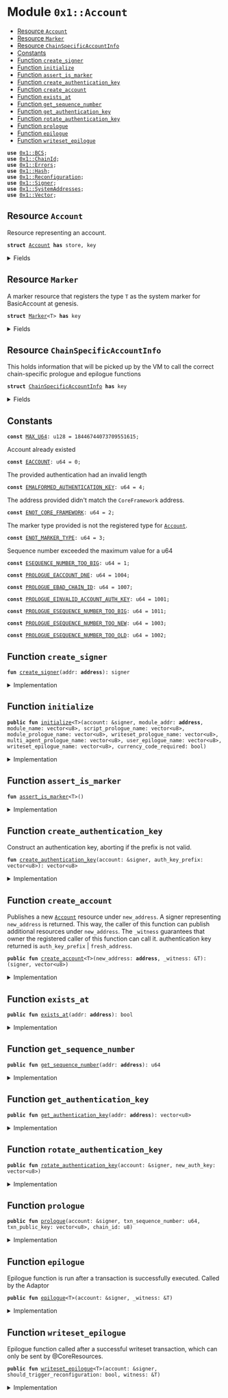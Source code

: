 
<a name="0x1_Account"></a>

# Module `0x1::Account`



-  [Resource `Account`](#0x1_Account_Account)
-  [Resource `Marker`](#0x1_Account_Marker)
-  [Resource `ChainSpecificAccountInfo`](#0x1_Account_ChainSpecificAccountInfo)
-  [Constants](#@Constants_0)
-  [Function `create_signer`](#0x1_Account_create_signer)
-  [Function `initialize`](#0x1_Account_initialize)
-  [Function `assert_is_marker`](#0x1_Account_assert_is_marker)
-  [Function `create_authentication_key`](#0x1_Account_create_authentication_key)
-  [Function `create_account`](#0x1_Account_create_account)
-  [Function `exists_at`](#0x1_Account_exists_at)
-  [Function `get_sequence_number`](#0x1_Account_get_sequence_number)
-  [Function `get_authentication_key`](#0x1_Account_get_authentication_key)
-  [Function `rotate_authentication_key`](#0x1_Account_rotate_authentication_key)
-  [Function `prologue`](#0x1_Account_prologue)
-  [Function `epilogue`](#0x1_Account_epilogue)
-  [Function `writeset_epilogue`](#0x1_Account_writeset_epilogue)


<pre><code><b>use</b> <a href="../MoveStdlib/BCS.md#0x1_BCS">0x1::BCS</a>;
<b>use</b> <a href="ChainId.md#0x1_ChainId">0x1::ChainId</a>;
<b>use</b> <a href="../MoveStdlib/Errors.md#0x1_Errors">0x1::Errors</a>;
<b>use</b> <a href="../MoveStdlib/Hash.md#0x1_Hash">0x1::Hash</a>;
<b>use</b> <a href="Reconfiguration.md#0x1_Reconfiguration">0x1::Reconfiguration</a>;
<b>use</b> <a href="../MoveStdlib/Signer.md#0x1_Signer">0x1::Signer</a>;
<b>use</b> <a href="SystemAddresses.md#0x1_SystemAddresses">0x1::SystemAddresses</a>;
<b>use</b> <a href="../MoveStdlib/Vector.md#0x1_Vector">0x1::Vector</a>;
</code></pre>



<a name="0x1_Account_Account"></a>

## Resource `Account`

Resource representing an account.


<pre><code><b>struct</b> <a href="Account.md#0x1_Account">Account</a> <b>has</b> store, key
</code></pre>



<details>
<summary>Fields</summary>


<dl>
<dt>
<code>authentication_key: vector&lt;u8&gt;</code>
</dt>
<dd>

</dd>
<dt>
<code>sequence_number: u64</code>
</dt>
<dd>

</dd>
<dt>
<code>self_address: <b>address</b></code>
</dt>
<dd>

</dd>
</dl>


</details>

<a name="0x1_Account_Marker"></a>

## Resource `Marker`

A marker resource that registers the type <code>T</code> as the system marker for BasicAccount at genesis.


<pre><code><b>struct</b> <a href="Account.md#0x1_Account_Marker">Marker</a>&lt;T&gt; <b>has</b> key
</code></pre>



<details>
<summary>Fields</summary>


<dl>
<dt>
<code>dummy_field: bool</code>
</dt>
<dd>

</dd>
</dl>


</details>

<a name="0x1_Account_ChainSpecificAccountInfo"></a>

## Resource `ChainSpecificAccountInfo`

This holds information that will be picked up by the VM to call the
correct chain-specific prologue and epilogue functions


<pre><code><b>struct</b> <a href="Account.md#0x1_Account_ChainSpecificAccountInfo">ChainSpecificAccountInfo</a> <b>has</b> key
</code></pre>



<details>
<summary>Fields</summary>


<dl>
<dt>
<code>module_addr: <b>address</b></code>
</dt>
<dd>

</dd>
<dt>
<code>module_name: vector&lt;u8&gt;</code>
</dt>
<dd>

</dd>
<dt>
<code>script_prologue_name: vector&lt;u8&gt;</code>
</dt>
<dd>

</dd>
<dt>
<code>module_prologue_name: vector&lt;u8&gt;</code>
</dt>
<dd>

</dd>
<dt>
<code>writeset_prologue_name: vector&lt;u8&gt;</code>
</dt>
<dd>

</dd>
<dt>
<code>multi_agent_prologue_name: vector&lt;u8&gt;</code>
</dt>
<dd>

</dd>
<dt>
<code>user_epilogue_name: vector&lt;u8&gt;</code>
</dt>
<dd>

</dd>
<dt>
<code>writeset_epilogue_name: vector&lt;u8&gt;</code>
</dt>
<dd>

</dd>
<dt>
<code>currency_code_required: bool</code>
</dt>
<dd>

</dd>
</dl>


</details>

<a name="@Constants_0"></a>

## Constants


<a name="0x1_Account_MAX_U64"></a>



<pre><code><b>const</b> <a href="Account.md#0x1_Account_MAX_U64">MAX_U64</a>: u128 = 18446744073709551615;
</code></pre>



<a name="0x1_Account_EACCOUNT"></a>

Account already existed


<pre><code><b>const</b> <a href="Account.md#0x1_Account_EACCOUNT">EACCOUNT</a>: u64 = 0;
</code></pre>



<a name="0x1_Account_EMALFORMED_AUTHENTICATION_KEY"></a>

The provided authentication had an invalid length


<pre><code><b>const</b> <a href="Account.md#0x1_Account_EMALFORMED_AUTHENTICATION_KEY">EMALFORMED_AUTHENTICATION_KEY</a>: u64 = 4;
</code></pre>



<a name="0x1_Account_ENOT_CORE_FRAMEWORK"></a>

The address provided didn't match the <code>CoreFramework</code> address.


<pre><code><b>const</b> <a href="Account.md#0x1_Account_ENOT_CORE_FRAMEWORK">ENOT_CORE_FRAMEWORK</a>: u64 = 2;
</code></pre>



<a name="0x1_Account_ENOT_MARKER_TYPE"></a>

The marker type provided is not the registered type for <code><a href="Account.md#0x1_Account">Account</a></code>.


<pre><code><b>const</b> <a href="Account.md#0x1_Account_ENOT_MARKER_TYPE">ENOT_MARKER_TYPE</a>: u64 = 3;
</code></pre>



<a name="0x1_Account_ESEQUENCE_NUMBER_TOO_BIG"></a>

Sequence number exceeded the maximum value for a u64


<pre><code><b>const</b> <a href="Account.md#0x1_Account_ESEQUENCE_NUMBER_TOO_BIG">ESEQUENCE_NUMBER_TOO_BIG</a>: u64 = 1;
</code></pre>



<a name="0x1_Account_PROLOGUE_EACCOUNT_DNE"></a>



<pre><code><b>const</b> <a href="Account.md#0x1_Account_PROLOGUE_EACCOUNT_DNE">PROLOGUE_EACCOUNT_DNE</a>: u64 = 1004;
</code></pre>



<a name="0x1_Account_PROLOGUE_EBAD_CHAIN_ID"></a>



<pre><code><b>const</b> <a href="Account.md#0x1_Account_PROLOGUE_EBAD_CHAIN_ID">PROLOGUE_EBAD_CHAIN_ID</a>: u64 = 1007;
</code></pre>



<a name="0x1_Account_PROLOGUE_EINVALID_ACCOUNT_AUTH_KEY"></a>



<pre><code><b>const</b> <a href="Account.md#0x1_Account_PROLOGUE_EINVALID_ACCOUNT_AUTH_KEY">PROLOGUE_EINVALID_ACCOUNT_AUTH_KEY</a>: u64 = 1001;
</code></pre>



<a name="0x1_Account_PROLOGUE_ESEQUENCE_NUMBER_TOO_BIG"></a>



<pre><code><b>const</b> <a href="Account.md#0x1_Account_PROLOGUE_ESEQUENCE_NUMBER_TOO_BIG">PROLOGUE_ESEQUENCE_NUMBER_TOO_BIG</a>: u64 = 1011;
</code></pre>



<a name="0x1_Account_PROLOGUE_ESEQUENCE_NUMBER_TOO_NEW"></a>



<pre><code><b>const</b> <a href="Account.md#0x1_Account_PROLOGUE_ESEQUENCE_NUMBER_TOO_NEW">PROLOGUE_ESEQUENCE_NUMBER_TOO_NEW</a>: u64 = 1003;
</code></pre>



<a name="0x1_Account_PROLOGUE_ESEQUENCE_NUMBER_TOO_OLD"></a>



<pre><code><b>const</b> <a href="Account.md#0x1_Account_PROLOGUE_ESEQUENCE_NUMBER_TOO_OLD">PROLOGUE_ESEQUENCE_NUMBER_TOO_OLD</a>: u64 = 1002;
</code></pre>



<a name="0x1_Account_create_signer"></a>

## Function `create_signer`



<pre><code><b>fun</b> <a href="Account.md#0x1_Account_create_signer">create_signer</a>(addr: <b>address</b>): signer
</code></pre>



<details>
<summary>Implementation</summary>


<pre><code><b>native</b> <b>fun</b> <a href="Account.md#0x1_Account_create_signer">create_signer</a>(addr: <b>address</b>): signer;
</code></pre>



</details>

<a name="0x1_Account_initialize"></a>

## Function `initialize`



<pre><code><b>public</b> <b>fun</b> <a href="Account.md#0x1_Account_initialize">initialize</a>&lt;T&gt;(account: &signer, module_addr: <b>address</b>, module_name: vector&lt;u8&gt;, script_prologue_name: vector&lt;u8&gt;, module_prologue_name: vector&lt;u8&gt;, writeset_prologue_name: vector&lt;u8&gt;, multi_agent_prologue_name: vector&lt;u8&gt;, user_epilogue_name: vector&lt;u8&gt;, writeset_epilogue_name: vector&lt;u8&gt;, currency_code_required: bool)
</code></pre>



<details>
<summary>Implementation</summary>


<pre><code><b>public</b> <b>fun</b> <a href="Account.md#0x1_Account_initialize">initialize</a>&lt;T&gt;(account: &signer,
    module_addr: <b>address</b>,
    module_name: vector&lt;u8&gt;,
    script_prologue_name: vector&lt;u8&gt;,
    module_prologue_name: vector&lt;u8&gt;,
    writeset_prologue_name: vector&lt;u8&gt;,
    multi_agent_prologue_name: vector&lt;u8&gt;,
    user_epilogue_name: vector&lt;u8&gt;,
    writeset_epilogue_name: vector&lt;u8&gt;,
    currency_code_required: bool,
) {
    <b>assert</b>!(<a href="../MoveStdlib/docs/Signer.md#0x1_Signer_address_of">Signer::address_of</a>(account) == @CoreResources, <a href="../../../../../../../aptos-framework/releases/artifacts/current/build/MoveStdlib/Errors.md#0x1_Errors_requires_address">Errors::requires_address</a>(<a href="Account.md#0x1_Account_ENOT_CORE_FRAMEWORK">ENOT_CORE_FRAMEWORK</a>));
    <b>move_to</b>(account, <a href="Account.md#0x1_Account_Marker">Marker</a>&lt;T&gt; {});
    <b>move_to</b>(account, <a href="Account.md#0x1_Account_ChainSpecificAccountInfo">ChainSpecificAccountInfo</a> {
        module_addr,
        module_name,
        script_prologue_name,
        module_prologue_name,
        writeset_prologue_name,
        multi_agent_prologue_name,
        user_epilogue_name,
        writeset_epilogue_name,
        currency_code_required,
    });
}
</code></pre>



</details>

<a name="0x1_Account_assert_is_marker"></a>

## Function `assert_is_marker`



<pre><code><b>fun</b> <a href="Account.md#0x1_Account_assert_is_marker">assert_is_marker</a>&lt;T&gt;()
</code></pre>



<details>
<summary>Implementation</summary>


<pre><code><b>fun</b> <a href="Account.md#0x1_Account_assert_is_marker">assert_is_marker</a>&lt;T&gt;() {
    <b>assert</b>!(<b>exists</b>&lt;<a href="Account.md#0x1_Account_Marker">Marker</a>&lt;T&gt;&gt;(@CoreResources), <a href="../MoveStdlib/Errors.md#0x1_Errors_invalid_argument">Errors::invalid_argument</a>(<a href="Account.md#0x1_Account_ENOT_MARKER_TYPE">ENOT_MARKER_TYPE</a>))
}
</code></pre>



</details>

<a name="0x1_Account_create_authentication_key"></a>

## Function `create_authentication_key`

Construct an authentication key, aborting if the prefix is not valid.


<pre><code><b>fun</b> <a href="Account.md#0x1_Account_create_authentication_key">create_authentication_key</a>(account: &signer, auth_key_prefix: vector&lt;u8&gt;): vector&lt;u8&gt;
</code></pre>



<details>
<summary>Implementation</summary>


<pre><code><b>fun</b> <a href="Account.md#0x1_Account_create_authentication_key">create_authentication_key</a>(account: &signer, auth_key_prefix: vector&lt;u8&gt;): vector&lt;u8&gt; {
    <b>let</b> authentication_key = auth_key_prefix;
    <a href="../MoveStdlib/Vector.md#0x1_Vector_append">Vector::append</a>(
        &<b>mut</b> authentication_key, <a href="../MoveStdlib/docs/BCS.md#0x1_BCS_to_bytes">BCS::to_bytes</a>(<a href="../../../../../../../aptos-framework/releases/artifacts/current/build/MoveStdlib/Signer.md#0x1_Signer_borrow_address">Signer::borrow_address</a>(account))
    );
    <b>assert</b>!(
        <a href="../MoveStdlib/Vector.md#0x1_Vector_length">Vector::length</a>(&authentication_key) == 32,
        <a href="../MoveStdlib/Errors.md#0x1_Errors_invalid_argument">Errors::invalid_argument</a>(<a href="Account.md#0x1_Account_EMALFORMED_AUTHENTICATION_KEY">EMALFORMED_AUTHENTICATION_KEY</a>)
    );
    authentication_key
}
</code></pre>



</details>

<a name="0x1_Account_create_account"></a>

## Function `create_account`

Publishes a new <code><a href="Account.md#0x1_Account">Account</a></code> resource under <code>new_address</code>.
A signer representing <code>new_address</code> is returned. This way, the caller of this function
can publish additional resources under <code>new_address</code>.
The <code>_witness</code> guarantees that owner the registered caller of this function can call it.
authentication key returned is <code>auth_key_prefix</code> | <code>fresh_address</code>.


<pre><code><b>public</b> <b>fun</b> <a href="Account.md#0x1_Account_create_account">create_account</a>&lt;T&gt;(new_address: <b>address</b>, _witness: &T): (signer, vector&lt;u8&gt;)
</code></pre>



<details>
<summary>Implementation</summary>


<pre><code><b>public</b> <b>fun</b> <a href="Account.md#0x1_Account_create_account">create_account</a>&lt;T&gt;(
    new_address: <b>address</b>,
    _witness: &T,
): (signer, vector&lt;u8&gt;) {
    <a href="Account.md#0x1_Account_assert_is_marker">assert_is_marker</a>&lt;T&gt;();
    // there cannot be an <a href="Account.md#0x1_Account">Account</a> resource under new_addr already.
    <b>assert</b>!(!<b>exists</b>&lt;<a href="Account.md#0x1_Account">Account</a>&gt;(new_address), <a href="../MoveStdlib/Errors.md#0x1_Errors_already_published">Errors::already_published</a>(<a href="Account.md#0x1_Account_EACCOUNT">EACCOUNT</a>));

    <b>let</b> new_account = <a href="Account.md#0x1_Account_create_signer">create_signer</a>(new_address);
    <b>let</b> authentication_key = <a href="../MoveStdlib/BCS.md#0x1_BCS_to_bytes">BCS::to_bytes</a>(&new_address);
    <b>assert</b>!(
        <a href="../MoveStdlib/Vector.md#0x1_Vector_length">Vector::length</a>(&authentication_key) == 32,
        <a href="../MoveStdlib/Errors.md#0x1_Errors_invalid_argument">Errors::invalid_argument</a>(<a href="Account.md#0x1_Account_EMALFORMED_AUTHENTICATION_KEY">EMALFORMED_AUTHENTICATION_KEY</a>)
    );
    <b>move_to</b>(
        &new_account,
        <a href="Account.md#0x1_Account">Account</a> {
            authentication_key: <b>copy</b> authentication_key,
            sequence_number: 0,
            self_address: new_address,
        }
    );

    (new_account, authentication_key)
}
</code></pre>



</details>

<a name="0x1_Account_exists_at"></a>

## Function `exists_at`



<pre><code><b>public</b> <b>fun</b> <a href="Account.md#0x1_Account_exists_at">exists_at</a>(addr: <b>address</b>): bool
</code></pre>



<details>
<summary>Implementation</summary>


<pre><code><b>public</b> <b>fun</b> <a href="Account.md#0x1_Account_exists_at">exists_at</a>(addr: <b>address</b>): bool {
    <b>exists</b>&lt;<a href="Account.md#0x1_Account">Account</a>&gt;(addr)
}
</code></pre>



</details>

<a name="0x1_Account_get_sequence_number"></a>

## Function `get_sequence_number`



<pre><code><b>public</b> <b>fun</b> <a href="Account.md#0x1_Account_get_sequence_number">get_sequence_number</a>(addr: <b>address</b>): u64
</code></pre>



<details>
<summary>Implementation</summary>


<pre><code><b>public</b> <b>fun</b> <a href="Account.md#0x1_Account_get_sequence_number">get_sequence_number</a>(addr: <b>address</b>) : u64 <b>acquires</b> <a href="Account.md#0x1_Account">Account</a> {
    <b>borrow_global</b>&lt;<a href="Account.md#0x1_Account">Account</a>&gt;(addr).sequence_number
}
</code></pre>



</details>

<a name="0x1_Account_get_authentication_key"></a>

## Function `get_authentication_key`



<pre><code><b>public</b> <b>fun</b> <a href="Account.md#0x1_Account_get_authentication_key">get_authentication_key</a>(addr: <b>address</b>): vector&lt;u8&gt;
</code></pre>



<details>
<summary>Implementation</summary>


<pre><code><b>public</b> <b>fun</b> <a href="Account.md#0x1_Account_get_authentication_key">get_authentication_key</a>(addr: <b>address</b>) : vector&lt;u8&gt; <b>acquires</b> <a href="Account.md#0x1_Account">Account</a> {
    *&<b>borrow_global</b>&lt;<a href="Account.md#0x1_Account">Account</a>&gt;(addr).authentication_key
}
</code></pre>



</details>

<a name="0x1_Account_rotate_authentication_key"></a>

## Function `rotate_authentication_key`



<pre><code><b>public</b> <b>fun</b> <a href="Account.md#0x1_Account_rotate_authentication_key">rotate_authentication_key</a>(account: &signer, new_auth_key: vector&lt;u8&gt;)
</code></pre>



<details>
<summary>Implementation</summary>


<pre><code><b>public</b> <b>fun</b> <a href="Account.md#0x1_Account_rotate_authentication_key">rotate_authentication_key</a>(
    account: &signer,
    new_auth_key: vector&lt;u8&gt;,
) <b>acquires</b> <a href="Account.md#0x1_Account">Account</a> {
    <b>let</b> addr = <a href="../MoveStdlib/Signer.md#0x1_Signer_address_of">Signer::address_of</a>(account);
    <b>assert</b>!(<a href="Account.md#0x1_Account_exists_at">exists_at</a>(addr), <a href="../MoveStdlib/Errors.md#0x1_Errors_not_published">Errors::not_published</a>(<a href="Account.md#0x1_Account_EACCOUNT">EACCOUNT</a>));
    <b>assert</b>!(
        <a href="../MoveStdlib/Vector.md#0x1_Vector_length">Vector::length</a>(&new_auth_key) == 32,
        <a href="../MoveStdlib/Errors.md#0x1_Errors_invalid_argument">Errors::invalid_argument</a>(<a href="Account.md#0x1_Account_EMALFORMED_AUTHENTICATION_KEY">EMALFORMED_AUTHENTICATION_KEY</a>)
    );
    <b>let</b> account_resource = <b>borrow_global_mut</b>&lt;<a href="Account.md#0x1_Account">Account</a>&gt;(addr);
    account_resource.authentication_key = new_auth_key;
}
</code></pre>



</details>

<a name="0x1_Account_prologue"></a>

## Function `prologue`



<pre><code><b>public</b> <b>fun</b> <a href="Account.md#0x1_Account_prologue">prologue</a>(account: &signer, txn_sequence_number: u64, txn_public_key: vector&lt;u8&gt;, chain_id: u8)
</code></pre>



<details>
<summary>Implementation</summary>


<pre><code><b>public</b> <b>fun</b> <a href="Account.md#0x1_Account_prologue">prologue</a>(
    account: &signer,
    txn_sequence_number: u64,
    txn_public_key: vector&lt;u8&gt;,
    chain_id: u8,
) <b>acquires</b> <a href="Account.md#0x1_Account">Account</a> {
    <b>let</b> transaction_sender = <a href="../MoveStdlib/Signer.md#0x1_Signer_address_of">Signer::address_of</a>(account);
    <b>assert</b>!(<a href="ChainId.md#0x1_ChainId_get">ChainId::get</a>() == chain_id, <a href="../MoveStdlib/Errors.md#0x1_Errors_invalid_argument">Errors::invalid_argument</a>(<a href="Account.md#0x1_Account_PROLOGUE_EBAD_CHAIN_ID">PROLOGUE_EBAD_CHAIN_ID</a>));
    <b>assert</b>!(<b>exists</b>&lt;<a href="Account.md#0x1_Account">Account</a>&gt;(transaction_sender), <a href="../MoveStdlib/Errors.md#0x1_Errors_invalid_argument">Errors::invalid_argument</a>(<a href="Account.md#0x1_Account_PROLOGUE_EACCOUNT_DNE">PROLOGUE_EACCOUNT_DNE</a>));
    <b>let</b> sender_account = <b>borrow_global</b>&lt;<a href="Account.md#0x1_Account">Account</a>&gt;(transaction_sender);
    <b>assert</b>!(
        <a href="../MoveStdlib/Hash.md#0x1_Hash_sha3_256">Hash::sha3_256</a>(txn_public_key) == *&sender_account.authentication_key,
        <a href="../MoveStdlib/Errors.md#0x1_Errors_invalid_argument">Errors::invalid_argument</a>(<a href="Account.md#0x1_Account_PROLOGUE_EINVALID_ACCOUNT_AUTH_KEY">PROLOGUE_EINVALID_ACCOUNT_AUTH_KEY</a>),
    );
    <b>assert</b>!(
        (txn_sequence_number <b>as</b> u128) &lt; <a href="Account.md#0x1_Account_MAX_U64">MAX_U64</a>,
        <a href="../MoveStdlib/Errors.md#0x1_Errors_limit_exceeded">Errors::limit_exceeded</a>(<a href="Account.md#0x1_Account_PROLOGUE_ESEQUENCE_NUMBER_TOO_BIG">PROLOGUE_ESEQUENCE_NUMBER_TOO_BIG</a>)
    );

    <b>assert</b>!(
        txn_sequence_number &gt;= sender_account.sequence_number,
        <a href="../MoveStdlib/Errors.md#0x1_Errors_invalid_argument">Errors::invalid_argument</a>(<a href="Account.md#0x1_Account_PROLOGUE_ESEQUENCE_NUMBER_TOO_OLD">PROLOGUE_ESEQUENCE_NUMBER_TOO_OLD</a>)
    );

    // [PCA12]: Check that the transaction's sequence number matches the
    // current sequence number. Otherwise sequence number is too new by [PCA11].
    <b>assert</b>!(
        txn_sequence_number == sender_account.sequence_number,
        <a href="../MoveStdlib/Errors.md#0x1_Errors_invalid_argument">Errors::invalid_argument</a>(<a href="Account.md#0x1_Account_PROLOGUE_ESEQUENCE_NUMBER_TOO_NEW">PROLOGUE_ESEQUENCE_NUMBER_TOO_NEW</a>)
    );
}
</code></pre>



</details>

<a name="0x1_Account_epilogue"></a>

## Function `epilogue`

Epilogue function is run after a transaction is successfully executed.
Called by the Adaptor


<pre><code><b>public</b> <b>fun</b> <a href="Account.md#0x1_Account_epilogue">epilogue</a>&lt;T&gt;(account: &signer, _witness: &T)
</code></pre>



<details>
<summary>Implementation</summary>


<pre><code><b>public</b> <b>fun</b> <a href="Account.md#0x1_Account_epilogue">epilogue</a>&lt;T&gt;(account: &signer, _witness: &T) <b>acquires</b> <a href="Account.md#0x1_Account">Account</a> {
    <a href="Account.md#0x1_Account_assert_is_marker">assert_is_marker</a>&lt;T&gt;();
    <b>let</b> addr = <a href="../MoveStdlib/Signer.md#0x1_Signer_address_of">Signer::address_of</a>(account);
    <b>let</b> old_sequence_number = <a href="Account.md#0x1_Account_get_sequence_number">get_sequence_number</a>(addr);

    <b>assert</b>!(
        (old_sequence_number <b>as</b> u128) &lt; <a href="Account.md#0x1_Account_MAX_U64">MAX_U64</a>,
        <a href="../MoveStdlib/Errors.md#0x1_Errors_limit_exceeded">Errors::limit_exceeded</a>(<a href="Account.md#0x1_Account_ESEQUENCE_NUMBER_TOO_BIG">ESEQUENCE_NUMBER_TOO_BIG</a>)
    );

    // Increment sequence number
    <b>let</b> account_resource = <b>borrow_global_mut</b>&lt;<a href="Account.md#0x1_Account">Account</a>&gt;(addr);
    account_resource.sequence_number = old_sequence_number + 1;
}
</code></pre>



</details>

<a name="0x1_Account_writeset_epilogue"></a>

## Function `writeset_epilogue`

Epilogue function called after a successful writeset transaction, which can only be sent by @CoreResources.


<pre><code><b>public</b> <b>fun</b> <a href="Account.md#0x1_Account_writeset_epilogue">writeset_epilogue</a>&lt;T&gt;(account: &signer, should_trigger_reconfiguration: bool, witness: &T)
</code></pre>



<details>
<summary>Implementation</summary>


<pre><code><b>public</b> <b>fun</b> <a href="Account.md#0x1_Account_writeset_epilogue">writeset_epilogue</a>&lt;T&gt;(
    account: &signer,
    should_trigger_reconfiguration: bool,
    witness: &T
) <b>acquires</b> <a href="Account.md#0x1_Account">Account</a> {
    <a href="SystemAddresses.md#0x1_SystemAddresses_assert_core_resource">SystemAddresses::assert_core_resource</a>(account);
    <a href="Account.md#0x1_Account_epilogue">epilogue</a>(account, witness);
    <b>if</b> (should_trigger_reconfiguration) <a href="Reconfiguration.md#0x1_Reconfiguration_reconfigure">Reconfiguration::reconfigure</a>();
}
</code></pre>



</details>


[//]: # ("File containing references which can be used from documentation")
[ACCESS_CONTROL]: https://github.com/diem/dip/blob/main/dips/dip-2.md
[ROLE]: https://github.com/diem/dip/blob/main/dips/dip-2.md#roles
[PERMISSION]: https://github.com/diem/dip/blob/main/dips/dip-2.md#permissions
